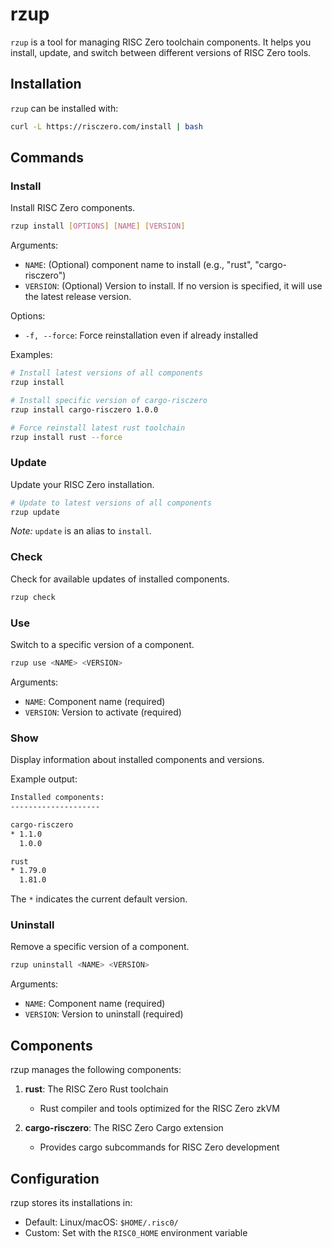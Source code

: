 # rzup

`rzup` is a tool for managing RISC Zero toolchain components. It helps you install, update, and switch between different versions of RISC Zero tools.

## Installation

`rzup` can be installed with:

```sh
curl -L https://risczero.com/install | bash
```

## Commands

### Install

Install RISC Zero components.

```sh
rzup install [OPTIONS] [NAME] [VERSION]
```

Arguments:

- `NAME`: (Optional) component name to install (e.g., "rust", "cargo-risczero")
- `VERSION`: (Optional) Version to install. If no version is specified, it will use the latest release version.

Options:

- `-f, --force`: Force reinstallation even if already installed

Examples:

```sh
# Install latest versions of all components
rzup install

# Install specific version of cargo-risczero
rzup install cargo-risczero 1.0.0

# Force reinstall latest rust toolchain
rzup install rust --force
```

### Update

Update your RISC Zero installation.

```sh
# Update to latest versions of all components
rzup update
```

_Note:_ `update` is an alias to `install`.

### Check

Check for available updates of installed components.

```sh
rzup check
```

### Use

Switch to a specific version of a component.

```sh
rzup use <NAME> <VERSION>
```

Arguments:

- `NAME`: Component name (required)
- `VERSION`: Version to activate (required)

### Show

Display information about installed components and versions.

Example output:

```sh
Installed components:
--------------------

cargo-risczero
* 1.1.0
  1.0.0

rust
* 1.79.0
  1.81.0
```

The `*` indicates the current default version.

### Uninstall

Remove a specific version of a component.

```sh
rzup uninstall <NAME> <VERSION>
```

Arguments:

- `NAME`: Component name (required)
- `VERSION`: Version to uninstall (required)

## Components

rzup manages the following components:

1. **rust**: The RISC Zero Rust toolchain
   - Rust compiler and tools optimized for the RISC Zero zkVM

2. **cargo-risczero**: The RISC Zero Cargo extension
   - Provides cargo subcommands for RISC Zero development

## Configuration

rzup stores its installations in:

- Default: Linux/macOS: `$HOME/.risc0/`
- Custom: Set with the `RISC0_HOME` environment variable
